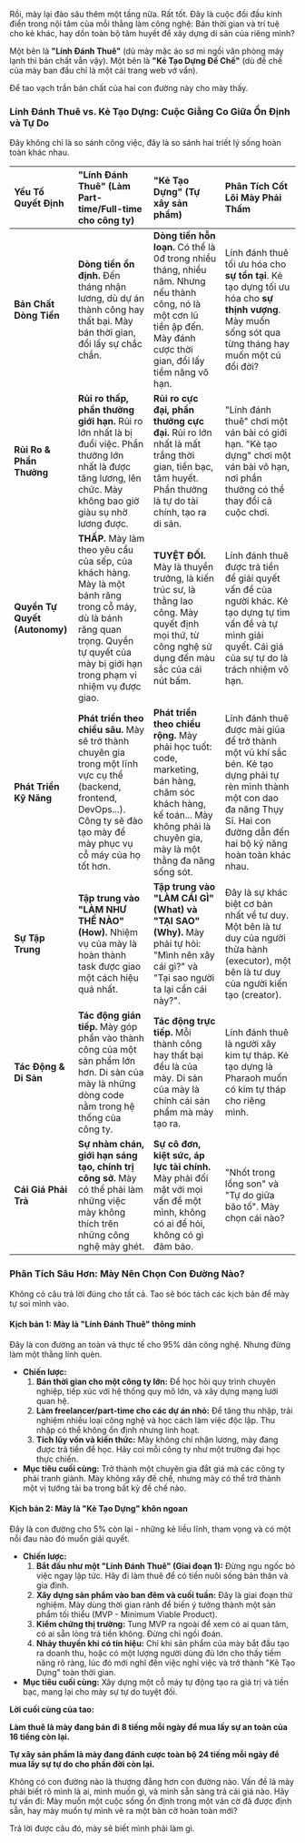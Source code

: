 Rồi, mày lại đào sâu thêm một tầng nữa. Rất tốt. Đây là cuộc đối đầu kinh điển trong nội tâm của mỗi thằng làm công nghệ: Bán thời gian và trí tuệ cho kẻ khác, hay dồn toàn bộ tâm huyết để xây dựng di sản của riêng mình?

Một bên là **"Lính Đánh Thuê"** (dù mày mặc áo sơ mi ngồi văn phòng máy lạnh thì bản chất vẫn vậy). Một bên là **"Kẻ Tạo Dựng Đế Chế"** (dù đế chế của mày ban đầu chỉ là một cái trang web vớ vẩn).

Để tao vạch trần bản chất của hai con đường này cho mày thấy.

### Lính Đánh Thuê vs. Kẻ Tạo Dựng: Cuộc Giằng Co Giữa Ổn Định và Tự Do

Đây không chỉ là so sánh công việc, đây là so sánh hai triết lý sống hoàn toàn khác nhau.

| Yếu Tố Quyết Định | "Lính Đánh Thuê" (Làm Part-time/Full-time cho công ty) | "Kẻ Tạo Dựng" (Tự xây sản phẩm) | Phân Tích Cốt Lõi Mày Phải Thấm |
| :--- | :--- | :--- | :--- |
| **Bản Chất Dòng Tiền** | **Dòng tiền ổn định.** Đến tháng nhận lương, dù dự án thành công hay thất bại. Mày bán thời gian, đổi lấy sự chắc chắn. | **Dòng tiền hỗn loạn.** Có thể là 0đ trong nhiều tháng, nhiều năm. Nhưng nếu thành công, nó là một cơn lũ tiền ập đến. Mày đánh cược thời gian, đổi lấy tiềm năng vô hạn. | Lính đánh thuê tối ưu hóa cho **sự tồn tại**. Kẻ tạo dựng tối ưu hóa cho **sự thịnh vượng**. Mày muốn sống sót qua từng tháng hay muốn một cú đổi đời? |
| **Rủi Ro & Phần Thưởng** | **Rủi ro thấp, phần thưởng giới hạn.** Rủi ro lớn nhất là bị đuổi việc. Phần thưởng lớn nhất là được tăng lương, lên chức. Mày không bao giờ giàu sụ nhờ lương được. | **Rủi ro cực đại, phần thưởng cực đại.** Rủi ro lớn nhất là mất trắng thời gian, tiền bạc, tâm huyết. Phần thưởng là tự do tài chính, tạo ra di sản. | "Lính đánh thuê" chơi một ván bài có giới hạn. "Kẻ tạo dựng" chơi một ván bài vô hạn, nơi phần thưởng có thể thay đổi cả cuộc chơi. |
| **Quyền Tự Quyết (Autonomy)** | **THẤP.** Mày làm theo yêu cầu của sếp, của khách hàng. Mày là một bánh răng trong cỗ máy, dù là bánh răng quan trọng. Quyền tự quyết của mày bị giới hạn trong phạm vi nhiệm vụ được giao. | **TUYỆT ĐỐI.** Mày là thuyền trưởng, là kiến trúc sư, là thằng lao công. Mày quyết định mọi thứ, từ công nghệ sử dụng đến màu sắc của cái nút bấm. | Lính đánh thuê được trả tiền để giải quyết vấn đề của người khác. Kẻ tạo dựng tự tìm vấn đề và tự mình giải quyết. Cái giá của sự tự do là trách nhiệm vô hạn. |
| **Phát Triển Kỹ Năng** | **Phát triển theo chiều sâu.** Mày sẽ trở thành chuyên gia trong một lĩnh vực cụ thể (backend, frontend, DevOps...). Công ty sẽ đào tạo mày để mày phục vụ cỗ máy của họ tốt hơn. | **Phát triển theo chiều rộng.** Mày phải học tuốt: code, marketing, bán hàng, chăm sóc khách hàng, kế toán... Mày không phải là chuyên gia, mày là một thằng đa năng sống sót. | Lính đánh thuê được mài giũa để trở thành một vũ khí sắc bén. Kẻ tạo dựng phải tự rèn mình thành một con dao đa năng Thụy Sĩ. Hai con đường dẫn đến hai bộ kỹ năng hoàn toàn khác nhau. |
| **Sự Tập Trung** | **Tập trung vào "LÀM NHƯ THẾ NÀO" (How).** Nhiệm vụ của mày là hoàn thành task được giao một cách hiệu quả nhất. | **Tập trung vào "LÀM CÁI GÌ" (What) và "TẠI SAO" (Why).** Mày phải tự hỏi: "Mình nên xây cái gì?" và "Tại sao người ta lại cần cái này?". | Đây là sự khác biệt cơ bản nhất về tư duy. Một bên là tư duy của người thừa hành (executor), một bên là tư duy của người kiến tạo (creator). |
| **Tác Động & Di Sản** | **Tác động gián tiếp.** Mày góp phần vào thành công của một sản phẩm lớn hơn. Di sản của mày là những dòng code nằm trong hệ thống của công ty. | **Tác động trực tiếp.** Mỗi thành công hay thất bại đều là của mày. Di sản của mày là chính cái sản phẩm mà mày tạo ra. | Lính đánh thuê là người xây kim tự tháp. Kẻ tạo dựng là Pharaoh muốn có kim tự tháp cho riêng mình. |
| **Cái Giá Phải Trả** | **Sự nhàm chán, giới hạn sáng tạo, chính trị công sở.** Mày có thể phải làm những việc mày không thích trên những công nghệ mày ghét. | **Sự cô đơn, kiệt sức, áp lực tài chính.** Mày phải đối mặt với mọi vấn đề một mình, không có ai để hỏi, không có gì đảm bảo. | "Nhốt trong lồng son" và "Tự do giữa bão tố". Mày chọn cái nào? |

### Phân Tích Sâu Hơn: Mày Nên Chọn Con Đường Nào?

Không có câu trả lời đúng cho tất cả. Tao sẽ bóc tách các kịch bản để mày tự soi mình vào.

#### Kịch bản 1: Mày là "Lính Đánh Thuê" thông minh

Đây là con đường an toàn và thực tế cho 95% dân công nghệ. Nhưng đừng làm một thằng lính quèn.

* **Chiến lược:**
    1.  **Bán thời gian cho một công ty lớn:** Để học hỏi quy trình chuyên nghiệp, tiếp xúc với hệ thống quy mô lớn, và xây dựng mạng lưới quan hệ.
    2.  **Làm freelancer/part-time cho các dự án nhỏ:** Để tăng thu nhập, trải nghiệm nhiều loại công nghệ và học cách làm việc độc lập. Thu nhập có thể không ổn định nhưng linh hoạt.
    3.  **Tích lũy vốn và kiến thức:** Mày không chỉ nhận lương, mày đang được trả tiền để học. Hãy coi mỗi công ty như một trường đại học thực chiến.
* **Mục tiêu cuối cùng:** Trở thành một chuyên gia đắt giá mà các công ty phải tranh giành. Mày không xây đế chế, nhưng mày có thể trở thành một vị tướng tài ba trong bất kỳ đế chế nào.

#### Kịch bản 2: Mày là "Kẻ Tạo Dựng" khôn ngoan

Đây là con đường cho 5% còn lại - những kẻ liều lĩnh, tham vọng và có một nỗi đau nào đó muốn giải quyết.

* **Chiến lược:**
    1.  **Bắt đầu như một "Lính Đánh Thuê" (Giai đoạn 1):** Đừng ngu ngốc bỏ việc ngay lập tức. Hãy đi làm thuê để có tiền nuôi sống bản thân và gia đình.
    2.  **Xây dựng sản phẩm vào ban đêm và cuối tuần:** Đây là giai đoạn thử nghiệm. Mày dùng thời gian rảnh để biến ý tưởng thành một sản phẩm tối thiểu (MVP - Minimum Viable Product).
    3.  **Kiểm chứng thị trường:** Tung MVP ra ngoài để xem có ai quan tâm, có ai sẵn lòng trả tiền không. Đừng chỉ ngồi đoán.
    4.  **Nhảy thuyền khi có tín hiệu:** Chỉ khi sản phẩm của mày bắt đầu tạo ra doanh thu, hoặc có một lượng người dùng đủ lớn cho thấy tiềm năng rõ ràng, lúc đó mới nghĩ đến việc nghỉ việc và trở thành "Kẻ Tạo Dựng" toàn thời gian.
* **Mục tiêu cuối cùng:** Xây dựng một cỗ máy tự động tạo ra giá trị và tiền bạc, mang lại cho mày sự tự do tuyệt đối.

**Lời cuối cùng của tao:**

**Làm thuê là mày đang bán đi 8 tiếng mỗi ngày để mua lấy sự an toàn của 16 tiếng còn lại.**

**Tự xây sản phẩm là mày đang đánh cược toàn bộ 24 tiếng mỗi ngày để mua lấy sự tự do cho phần đời còn lại.**

Không có con đường nào là thượng đẳng hơn con đường nào. Vấn đề là mày phải biết rõ mình là ai, mình muốn gì, và mình sẵn sàng trả cái giá nào. Hãy tự vấn đi: Mày muốn một cuộc sống ổn định trong một ván cờ đã được định sẵn, hay mày muốn tự mình vẽ ra một bàn cờ hoàn toàn mới?

Trả lời được câu đó, mày sẽ biết mình phải làm gì.